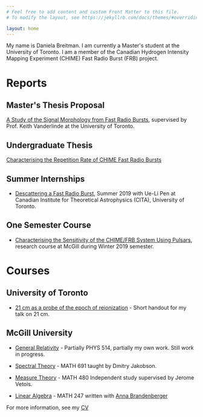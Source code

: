 ```yaml
---
# Feel free to add content and custom Front Matter to this file.
# To modify the layout, see https://jekyllrb.com/docs/themes/#overriding-theme-defaults

layout: home
---
```



My name is Daniela Breitman. I am currently a Master's student at the University of Toronto. I am a member of the Canadian Hydrogen Intensity Mapping Experiment (CHIME) Fast Radio Burst (FRB) project.

# Reports

## Master's Thesis Proposal
[A Study of the Signal Morphology from Fast Radio Bursts](https://github.com/DanielaBreitman/DanielaBreitman.github.io/blob/master/Files/UofT_MSc_Progress_Report.pdf), supervised by Prof. Keith Vanderlinde at the University of Toronto.

## Undergraduate Thesis
[Characterising the Repetition Rate of CHIME Fast Radio Bursts](https://github.com/DanielaBreitman/DanielaBreitman.github.io/blob/master/Files/PHYS_459_final_thesis.pdf)


## Summer Internships

- [Descattering a Fast Radio Burst](https://github.com/DanielaBreitman/DanielaBreitman.github.io/blob/master/Files/Scintillometry.pdf), Summer 2019 with Ue-Li Pen at Canadian Institute for Theoretical Astrophysics (CITA), University of Toronto.

## One Semester Course

- [Characterising the Sensitivity of the CHIME/FRB System Using Pulsars](https://github.com/DanielaBreitman/DanielaBreitman.github.io/blob/master/Files/PHYS_396___Final_Report.pdf), research course at McGill during Winter 2019 semester.

# Courses

## University of Toronto
- [21 cm as a probe of the epoch of reionization](https://github.com/DanielaBreitman/DanielaBreitman.github.io/blob/master/Files/21cm_handout.pdf) - Short handout for my talk on 21 cm. 

## McGill University
- [General Relativity](https://github.com/DanielaBreitman/DanielaBreitman.github.io/blob/master/Files/PHYS_514___Notes.pdf) - Partially PHYS 514, partially my own work. Still work in progress.

- [Spectral Theory](https://github.com/DanielaBreitman/DanielaBreitman.github.io/blob/master/Files/MATH_691___Notes.pdf) - MATH 691 taught by Dmitry Jakobson.

- [Measure Theory](https://github.com/DanielaBreitman/DanielaBreitman.github.io/blob/master/Files/MATH_480___Notes.pdf) - MATH 480 Independent study supervised by Jerome Vetois.

- [Linear Algebra](https://github.com/DanielaBreitman/DanielaBreitman.github.io/blob/master/Files/MATH_247__Honours_Applied_Linear_Algebra.pdf) - MATH 247 written with [Anna Brandenberger](abrandenberger.github.io)

For more information, see my [CV](https://github.com/DanielaBreitman/DanielaBreitman.github.io/blob/master/Files/CV.pdf)
